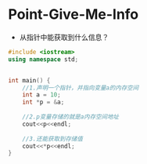 # Point-Give-Me-Info

- 从指针中能获取到什么信息？

```c++
#include <iostream>
using namespace std;


int main() {
    //1.声明一个指针，并指向变量a的内存空间
    int a = 10;
    int *p = &a;
    
    //2.p变量存储的就是a内存空间地址
    cout<<p<<endl;
    
    //3.还能获取到存储值
    cout<<*p<<endl;
}

```

